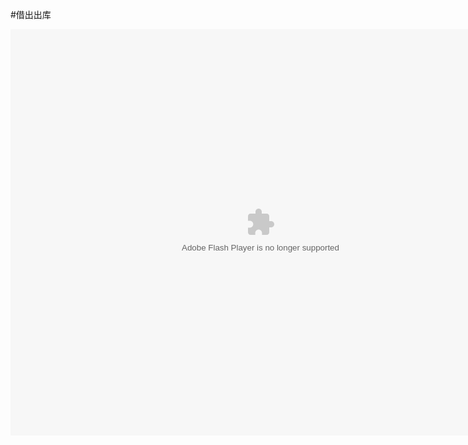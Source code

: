 #借出出库

<embed src="http://resource.3cwdb.com/kailong-donghua/F400801201108080200.swf" width="800" height="650"  pluginspage="http://www.macromedia.com/go/getflashplayer" 
type="application/x-shockwave-flash" ></embed>
